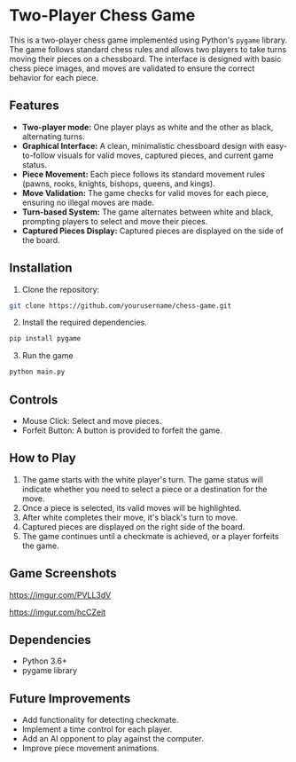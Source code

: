 # Two-Player Chess Game

This is a two-player chess game implemented using Python's `pygame` library. The game follows standard chess rules and allows two players to take turns moving their pieces on a chessboard. The interface is designed with basic chess piece images, and moves are validated to ensure the correct behavior for each piece.

## Features

- **Two-player mode:** One player plays as white and the other as black, alternating turns.
- **Graphical Interface:** A clean, minimalistic chessboard design with easy-to-follow visuals for valid moves, captured pieces, and current game status.
- **Piece Movement:** Each piece follows its standard movement rules (pawns, rooks, knights, bishops, queens, and kings).
- **Move Validation:** The game checks for valid moves for each piece, ensuring no illegal moves are made.
- **Turn-based System:** The game alternates between white and black, prompting players to select and move their pieces.
- **Captured Pieces Display:** Captured pieces are displayed on the side of the board.

## Installation

1. Clone the repository:
```bash
git clone https://github.com/yourusername/chess-game.git
```
2. Install the required dependencies.
```bash
pip install pygame
```
3. Run the game
```bash
python main.py
```
## Controls
- Mouse Click: Select and move pieces.
- Forfeit Button: A button is provided to forfeit the game.

## How to Play
1. The game starts with the white player's turn. The game status will indicate whether you need to select a piece or a destination for the move.
2. Once a piece is selected, its valid moves will be highlighted.
3. After white completes their move, it's black's turn to move.
4. Captured pieces are displayed on the right side of the board.
5. The game continues until a checkmate is achieved, or a player forfeits the game.

## Game Screenshots
https://imgur.com/PVLL3dV

https://imgur.com/hcCZeit

## Dependencies
- Python 3.6+
- pygame library

## Future Improvements
- Add functionality for detecting checkmate.
- Implement a time control for each player.
- Add an AI opponent to play against the computer.
- Improve piece movement animations.